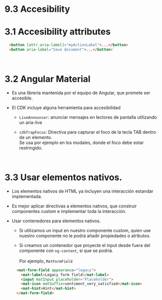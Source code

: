 # 9.3 Accesibility

# 3.1 Accesibility attributes

```html
  <button [attr.aria-label]="myActionLabel">...</button>
  <button aria-label="Save document">...</button>`
```
<br>

# 3.2 Angular Material

- Es una librería mantenida por el equipo de Angular, que promete ser accesible.

- El CDK incluye alguna herramienta para accesibilidad
  - `LiveAnnouncer`: anunciar mensajes en lectores de pantalla utilizando un aria-live

  - `cdkTrapFocus`: Directiva para capturar el foco de la tecla TAB dentro de un elemento.
  <br> Se usa por ejemplo en los modales, donde el foco debe estar restringido.

<br>

# 3.3 Usar elementos nativos.

- Los elementos nativos de HTML ya incluyen una interacción estandar implementada.

- Es mejor aplicar directivas a elementos nativos, que construir componentes custom e implementar toda la interacción.

- Usar contenedores para elementos nativos.
  - Si utilizamos un input en nuestro componente custom, quien use nuestro componente no le podrá añadir propiedades o atributos.

  - Si creamos un contenedor que proyecte el input desde fuera del componente  con `ng-content`, si que se podriá.
  <br><br>Por ejemplo, `MatFormField`

  ```html
    <mat-form-field appearance="legacy">
      <mat-label>Legacy form field</mat-label>
      <input matInput placeholder="Placeholder">
      <mat-icon matSuffix>sentiment_very_satisfied</mat-icon>
      <mat-hint>Hint</mat-hint>
    </mat-form-field>
  ```
  <br>